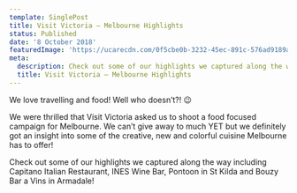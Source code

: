 ```yaml
---
template: SinglePost
title: Visit Victoria – Melbourne Highlights
status: Published
date: '8 October 2018'
featuredImage: 'https://ucarecdn.com/0f5cbe0b-3232-45ec-891c-576ad9189a87/'
meta:
  description: Check out some of our highlights we captured along the way including Capitano Italian Restaurant, INES Wine Bar, Pontoon in St Kilda and Bouzy Bar a Vins in Armadale!
  title: Visit Victoria – Melbourne Highlights
---
```


We love travelling and food! Well who doesn’t?! 😉

We were thrilled that Visit Victoria asked us to shoot a food focused campaign for Melbourne. We can’t give away to much YET but we definitely got an insight into some of the creative, new and colorful cuisine Melbourne has to offer!

Check out some of our highlights we captured along the way including Capitano Italian Restaurant, INES Wine Bar, Pontoon in St Kilda and Bouzy Bar a Vins in Armadale!
